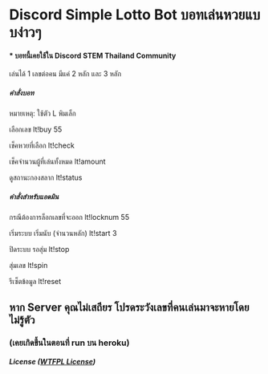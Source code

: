 # Discord Simple Lotto Bot บอทเล่นหวยแบบง่าวๆ

#### * บอทนี้เคยใช้ใน Discord STEM Thailand Community
เล่นได้ 1 เลขต่อคน มีแค่ 2 หลัก และ 3 หลัก

##### คำสั่งบอท
หมายเหตุ: ใช้ตัว L พิมเล็ก

เลือกเลข
lt!buy 55

เช็คหวยที่เลือก
lt!check

เช็คจำนวนผู้ที่เล่นทั้งหมด
lt!amount

ดูสถานะกองสลาก
lt!status

##### คำสั่งสำหรับแอดมิน

กรณีต้องการล็อกเลขที่จะออก
lt!locknum 55

เริ่มระบบ เริ่มนับ (จำนวนหลัก)
lt!start 3

ปิดระบบ รอสุ่ม
lt!stop

สุ่มเลข
lt!spin

รีเซ็ตข้อมูล
lt!reset

## หาก Server คุณไม่เสถียร โปรดระวังเลขที่คนเล่นมาจะหายโดยไม่รู้ตัว
### (เคยเกิดขึ้นในตอนที่ run บน heroku)


##### License ([WTFPL License](https://en.wikipedia.org/wiki/WTFPL))
